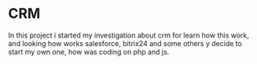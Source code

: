# CRM

In this project i started my investigation about crm for learn how this work, and looking how works salesforce, bitrix24 and some others y decide to start my own one, how was coding on php and js.
